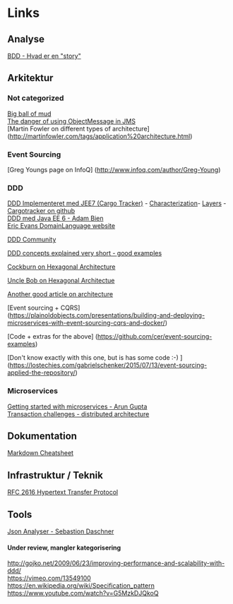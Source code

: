 # Links

## Analyse
[BDD - Hvad er en "story"](http://dannorth.net/whats-in-a-story/)

## Arkitektur

### Not categorized
[Big ball of mud](http://www.laputan.org/mud/mud.html)  
[The danger of using ObjectMessage in JMS](http://jmesnil.net/weblog/2012/07/27/on-jms-objectmessage-and-its-pitfalls/)  
[Martin Fowler on different types of architecture] (http://martinfowler.com/tags/application%20architecture.html)

### Event Sourcing
[Greg Youngs page on InfoQ] (http://www.infoq.com/author/Greg-Young)


### DDD
[DDD Implementeret med JEE7 (Cargo Tracker)](https://cargotracker.java.net) -
  [Characterization](https://java.net/projects/cargotracker/pages/Characterization)-
  [Layers](https://java.net/projects/cargotracker/pages/Layers) - [Cargotracker on github](https://github.com/paoesco/cargotracker-ddd)  
[DDD med Java EE 6 - Adam Bien](http://www.javaworld.com/article/2078042/java-app-dev/domain-driven-design-with-java-ee-6.html)  
[Eric Evans DomainLanguage website](https://domainlanguage.com)  

[DDD Community](http://dddcommunity.org)

[DDD concepts explained very short - good examples](https://dzone.com/refcardz/getting-started-domain-driven)  

[Cockburn on Hexagonal Architecture](http://alistair.cockburn.us/Hexagonal+architecture)

[Uncle Bob on Hexagonal Architectue](https://blog.8thlight.com/uncle-bob/2012/08/13/the-clean-architecture.html)

[Another good article on architecture](http://blog.ploeh.dk/2013/12/03/layers-onions-ports-adapters-its-all-the-same/)

[Event sourcing + CQRS] (https://plainoldobjects.com/presentations/building-and-deploying-microservices-with-event-sourcing-cqrs-and-docker/)

[Code + extras for the above] (https://github.com/cer/event-sourcing-examples)

[Don't know exactly with this one, but is has some code :-) ] (https://lostechies.com/gabrielschenker/2015/07/13/event-sourcing-applied-the-repository/)

### Microservices
[Getting started with microservices - Arun Gupta](https://dzone.com/refcardz/getting-started-with-microservices)  
[Transaction challenges - distributed architecture](http://qed.dk/jeppe-cramon/2014/02/24/microservices-det-er-ikke-kun-stoerrelsen-det-er-vigtigt-det-er-ogsaa-hvordan-du-bruger-dem-del-1/)  

## Dokumentation
[Markdown Cheatsheet](https://github.com/adam-p/markdown-here/wiki/Markdown-Cheatsheet#links)

## Infrastruktur / Teknik
[RFC 2616 Hypertext Transfer Protocol](http://www.w3.org/Protocols/rfc2616/rfc2616.html)

## Tools
[Json Analyser - Sebastion Daschner](https://blog.sebastian-daschner.com/entries/jaxrs_analyzer_explained_video)

#### Under review, mangler kategorisering
http://gojko.net/2009/06/23/improving-performance-and-scalability-with-ddd/  
https://vimeo.com/13549100  
https://en.wikipedia.org/wiki/Specification_pattern  
https://www.youtube.com/watch?v=G5MzkDJQkoQ
